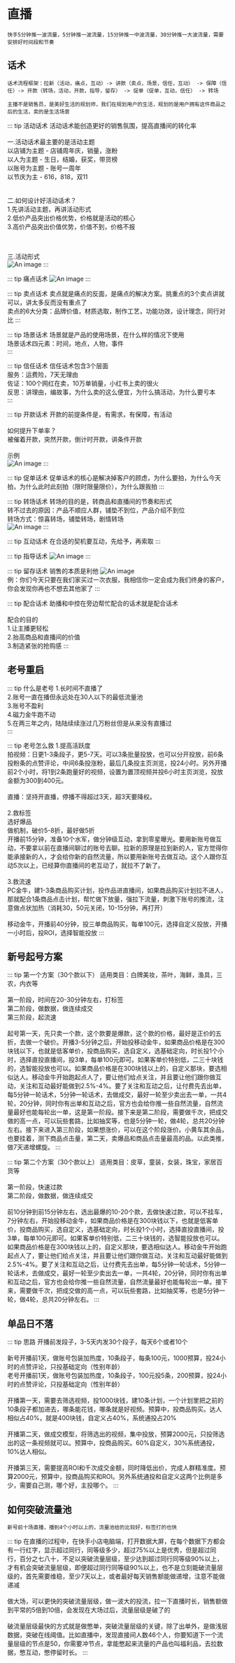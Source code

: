 # 直播

`快手5分钟推一波流量，5分钟推一波流量，15分钟推一中波流量，30分钟推一大波流量，需要安排好时间段和节奏`

## 话术

`话术流程框架：拉新（活动，痛点，互动）-> 讲款（卖点，场景，信任，互动） -> 保障（信任）-> 开款（转场，活动，开款，指导，留存） -> 促单（促单，互动，信任） -> 转场`

`主播不是销售员，是美好生活的规划师，我们在规划用户的生活，规划的是用户拥有这件商品之后的生活，卖的是生活场景`


::: tip 活动话术
活动话术能创造更好的销售氛围，提高直播间的转化率<br/>
<br/>
一.活动话术最主要的是活动主题<br/>
以店铺为主题 - 店铺周年庆，销量，涨粉<br/>
以人为主题 - 生日，结婚，获奖，带货榜<br/>
以账号为主题 - 账号一周年<br/>
以节庆为主 - 616，818，双11<br/>
<br/>
<br/>
二.如何设计好活动话术？<br/>
1.先讲活动主题，再讲活动形式<br/>
2.低价产品突出价格优势，价格就是活动的核心<br/>
3.高价产品突出价值优势，价值不到，价格不报<br/>
<br/>
<br/>

三.活动形式<br/>
![An image](../../assets/kuaishou_active.jpg)
:::

::: tip 痛点话术
![An image](../../assets/kuaishou_tongdian.jpg)
:::

::: tip 卖点话术
卖点就是痛点的反面，是痛点的解决方案。挑重点的3个卖点讲就可以，讲太多反而没有重点了<br/>
卖点的6大分类：品牌价值，材质选取，制作工艺，功能功效，设计理念，同行对比
:::

::: tip 场景话术
场景就是产品的使用场景，在什么样的情况下使用<br/>
场景话术四元素：时间，地点，人物，事件<br/>
:::

::: tip 信任话术
信任话术包含3个层面<br/>
服务：运费险，7天无理由<br/>
佐证：100个网红在卖，10万单销量，小红书上卖的很火<br/>
反思：讲理由，编故事，为什么卖的这么便宜，为什么搞活动，为什么要亏本<br/>
:::

::: tip 开款话术
开款的前提条件是，有需求，有保障，有活动<br/>
<br/>
如何提升下单率？<br/>
被催着开款，突然开款，倒计时开款，讲条件开款<br/>
<br/>
示例<br/>
![An image](../../assets/kuaishou_kaikuan.jpg)
:::

::: tip 促单话术
促单话术的核心是解决掉客户的顾虑，为什么要拍，为什么今天拍，为什么此时此刻拍（限时限量限价），为什么跟我拍
:::

::: tip 转场话术
转场的目的是，转商品和直播间的节奏和形式<br/>
转不过去的原因：产品不顺应人群，铺垫不到位，产品介绍不到位<br/>
转场方式：惊喜转场，铺垫转场，剧情转场<br/>
![An image](../../assets/kuaishou_zhuanchang.jpg)
::: 

::: tip 互动话术
在合适的契机要互动，先给予，再索取
:::

::: tip 指导话术
![An image](../../assets/kuaishou_zhidao.jpg)
:::

::: tip 留存话术
销售的本质是利他
![An image](../../assets/kuaishou_liucun.jpg)
<br/>
例：你们今天只要在我们家买过一次衣服，我相信你一定会成为我们终身的客户，你会发现你再也不想去其他家了
:::

::: tip 配合话术
助播和中控在旁边帮忙配合的话术就是配合话术<br/>
<br/>
配合的目的<br/>
1.让主播更轻松<br/>
2.抬高商品和直播间的价值<br/>
3.制造紧张的抢购感
:::


## 老号重启


::: tip 什么是老号 
1.长时间不直播了<br/>
2.账号一直在播但永远处在30人以下的最低流量池<br/>
3.账号不盈利<br/>
4.磁力金牛跑不动<br/>
5.在两三年之内，陆陆续续涨过几万粉丝但是从来没有直播过<br/>
:::

::: tip 老号怎么救
1.提高活跃度<br/>
拍视频：日更1-3条段子，更5-7天。可以3条批量投放，也可以分开投放，前6条投粉条的点赞评论，中间6条投涨粉，最后几条投主页浏览，投24小时。另外开播前2个小时，将1到2条跑量好的视频，设置为置顶视频并投6小时主页浏览，投放金额为300到400元。<br/>
<br/>
直播：坚持开直播，停播不得超过3天，超3天要降权。<br/>
<br/>
2.救标签<br/>
选好爆品<br/>
做机制，破价5-8折，最好做5折<br/>
开播前15分钟，准备10个水军，做分钟级互动，拿到零星曝光。要用新账号做互动，不要拿以前在直播间聊过的账号去聊。拉新的原理是拉到新的人，官方觉得你能承接新的人，才会给你新的自然流量，所以要用新账号去做互动。这个人跟你互动5次以上，已经算你直播间的老互动了，就拉不了新了。<br/>
<br/>
3.救流速<br/>
PC金牛，建1-3条商品购买计划，投作品进直播间，如果商品购买计划拉不进人，那就配合1条商品点击计划，帮忙做下放量，强拉下流量，刺激下账号的推流，注意做点状加热（消耗30，50元关闭，10-15分钟，再打开）<br/>
<br/>
移动金牛，开播前40分钟，投三单商品购买，每单100元，选择自定义投放，开播一小时后，投ROI，选择智能投放
:::


## 新号起号方案


::: tip 第一个方案（30个款以下）
适用类目：白牌美妆，茶叶，海鲜，渔具，三农，内衣等<br/>
<br/>
第一阶段，时间在20-30分钟左右，打标签<br/>
第二阶段，做数据，做连续成交<br/>
第三阶段，起流速<br/>
<br/>
起号第一天，先只卖一个款，这个款要是爆款，这个款的价格，最好是正价的五折，去做一个破价。开播3-5分钟之后，开始投移动金牛，如果商品价格是在300块钱以下，也就是低客单价，投商品购买，选自定义，选基础定向，时长投1个小时，选择直投直播间，投3单，每单100元即可。如果客单价特别低，二三十块钱的，选智能投放也可以。如果商品价格是在300块钱以上的，自定义那块，要选相似达人。移动金牛开始跑起点人了，要让他们给点关注，并且要让他们跟你做互动，关注和互动最好能做到2.5%-4%。要了关注和互动之后，让付费先去出单，每5分钟一轮话术，5分钟一轮话术，去做成交，最好一轮至少卖出去一单，一共4轮，20分钟，同时你有出单和互动之后，官方也会给你推一些自然流量，自然流量最好也能每轮出一单，这是第一阶段。接下来是第二阶段，需要做千次，把成交做的高一点，可以玩些套路，比如抽奖等，也是5分钟一轮，做4轮，总共20分钟左右。接下来进入第三阶段，如果想涨价，可以在这个阶段涨价。小黄车其余品，也要挂着，测下商品点击量，第二天，卖爆品和商品点击量最高的品。以此类推，做7天递增螺旋。
:::

::: tip  第二个方案（30个款以上）
适用类目：皮草，童装，女装，珠宝，家居百货等<br/>
<br/>
第一阶段，快速过款<br/>
第二阶段，做数据，做连续成交<br/>
<br/>
前10分钟到前15分钟左右，选出最爆的10-20个款，去做快速过款，可以不挂车，7分钟左右，开始投移动金牛，如果商品价格是在300块钱以下，也就是低客单价，投商品购买，选自定义，选基础定向，时长投1个小时，选择直投直播间，投3单，每单100元即可。如果客单价特别低，二三十块钱的，选智能投放也可以。如果商品价格是在300块钱以上的，自定义那块，要选相似达人。移动金牛开始跑起点人了，要让他们给点关注，并且要让他们跟你做互动，关注和互动最好能做到2.5%-4%。要了关注和互动之后，让付费先去出单，每5分钟一轮话术，5分钟一轮话术，去做成交，最好一轮至少卖出去一单，一共4轮，20分钟，同时你有出单和互动之后，官方也会给你推一些自然流量，自然流量最好也能每轮出一单。接下来，需要做千次，把成交做的高一点，可以玩些套路，比如抽奖等，也是5分钟一轮，做4轮，总共20分钟左右。
:::


## 单品日不落

::: tip 思路
开播前发段子，3-5天内发30个段子，每天6个或者10个<br/><br/>
新号开播前1天，做账号包装加热度，10条段子，每条100元，1000预算，投24小时的点赞评论，只投基础定向（性别年龄）<br/>
老号开播前1天，做账号包装加热度，10条段子，100元投5条，200预算，投24小时的点赞评论，只投基础定向（性别年龄）<br/><br/>
开播第一天，需要去筛选视频，投1000块钱，建10条计划，一个计划里把之前的10条段子都加进去，哪条能花钱，哪条就是好视频。预算中，投商品购买。达人相似占40%，就是400块钱，自定义占40%，系统通投占20%<br/><br/>
开播第二天，做成交模型，将筛选出的视频，集中投放，预算2000元，只投筛选出的这一条视频就可以。预算中，投商品购买。60%自定义，30%系统通投，10%达人相似。<br/><br/>
开播第三天，需要提高ROI和千次成交金额，同时降低出价，完成人群精准度。预算2000元，预算中，投商品购买和ROI。另外系统通投和自定义这两个比例是多少，需要自己测，哪个好，主投哪个。
:::



## 如何突破流量池

`新号前十场直播，播到4个小时以上的，流量池给的比较好，标签打的也快`

::: tip
在直播的过程中，在快手小店电脑端，打开数据大屏，在每个数据下方都会有一行红字，显示超过同行，同等级多少，超过75%以上是优秀，但是超过同行，百分之七八十，不足以突破流量层级，至少达到超过同行同等级90%以上，才有机会突破流量层级，即便超过同行同等级90%以上，也不是立刻能破流量层级的，首先需要维稳，至少7天以上，或者最好每天销售额能做递增，注意不能做递减<br/>
<br/>
做大场，可以更快的突破流量层级，做一波大的投流，拉一下直播时长，销售额做到平常的5倍到10倍，会发现在大场过后，流量层级是破了的<br/>
<br/>
破流量层级最快的方式就是做憋单，突破流量层级的关键，除了出单外，是做浅层数据，突破在线阈值。比如直播中，发现直接间人数46个人，你要知道下一个流量层级的节点是50，你需要冲节点，拿能憋起来流量的产品也叫福利品，去拉数据，憋互动，憋停留时长。
:::


